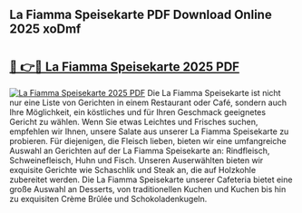## La Fiamma Speisekarte PDF Download Online 2025 xoDmf

# <h2><a href="http://gc7oa9.nevu.top/?p=La+Fiamma+Speisekarte">🔗 👉🔴 La Fiamma Speisekarte 2025 PDF</a></h2>

[![La Fiamma Speisekarte 2025 PDF](https://i.imgur.com/dBaPXMq.png)](http://gc7oa9.nevu.top/?p=La+Fiamma+Speisekarte)
Die La Fiamma Speisekarte ist nicht nur eine Liste von Gerichten in einem Restaurant oder Café, sondern auch Ihre Möglichkeit, ein köstliches und für Ihren Geschmack geeignetes Gericht zu wählen. Wenn Sie etwas Leichtes und Frisches suchen, empfehlen wir Ihnen, unsere Salate aus unserer La Fiamma Speisekarte zu probieren. Für diejenigen, die Fleisch lieben, bieten wir eine umfangreiche Auswahl an Gerichten auf der La Fiamma Speisekarte an: Rindfleisch, Schweinefleisch, Huhn und Fisch. Unseren Auserwählten bieten wir exquisite Gerichte wie Schaschlik und Steak an, die auf Holzkohle zubereitet werden. Die La Fiamma Speisekarte unserer Cafeteria bietet eine große Auswahl an Desserts, von traditionellen Kuchen und Kuchen bis hin zu exquisiten Crème Brûlée und Schokoladenkugeln.
